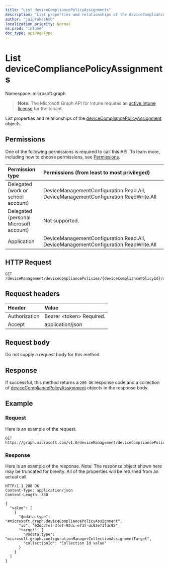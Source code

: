 ```yaml
---
title: "List deviceCompliancePolicyAssignments"
description: "List properties and relationships of the deviceCompliancePolicyAssignment objects."
author: "jaiprakashmb"
localization_priority: Normal
ms.prod: "intune"
doc_type: apiPageType
---
```


# List deviceCompliancePolicyAssignments

Namespace: microsoft.graph

> **Note:** The Microsoft Graph API for Intune requires an [active Intune license](https://go.microsoft.com/fwlink/?linkid=839381) for the tenant.

List properties and relationships of the [deviceCompliancePolicyAssignment](../resources/intune-deviceconfig-devicecompliancepolicyassignment.md) objects.

## Permissions
One of the following permissions is required to call this API. To learn more, including how to choose permissions, see [Permissions](/graph/permissions-reference).

<!-- { "blockType": "ignored"  } // Note: Removing this line will result in the permissions autogeneration tool overwriting the table. -->
|Permission type|Permissions (from least to most privileged)|
|:---|:---|
|Delegated (work or school account)|DeviceManagementConfiguration.Read.All, DeviceManagementConfiguration.ReadWrite.All|
|Delegated (personal Microsoft account)|Not supported.|
|Application|DeviceManagementConfiguration.Read.All, DeviceManagementConfiguration.ReadWrite.All|

## HTTP Request
<!-- {
  "blockType": "ignored"
}
-->
``` http
GET /deviceManagement/deviceCompliancePolicies/{deviceCompliancePolicyId}/assignments
```

## Request headers
|Header|Value|
|:---|:---|
|Authorization|Bearer &lt;token&gt; Required.|
|Accept|application/json|

## Request body
Do not supply a request body for this method.

## Response
If successful, this method returns a `200 OK` response code and a collection of [deviceCompliancePolicyAssignment](../resources/intune-deviceconfig-devicecompliancepolicyassignment.md) objects in the response body.

## Example

### Request
Here is an example of the request.
``` http
GET https://graph.microsoft.com/v1.0/deviceManagement/deviceCompliancePolicies/{deviceCompliancePolicyId}/assignments
```

### Response
Here is an example of the response. Note: The response object shown here may be truncated for brevity. All of the properties will be returned from an actual call.
``` http
HTTP/1.1 200 OK
Content-Type: application/json
Content-Length: 330

{
  "value": [
    {
      "@odata.type": "#microsoft.graph.deviceCompliancePolicyAssignment",
      "id": "92dc3fef-3fef-92dc-ef3f-dc92ef3fdc92",
      "target": {
        "@odata.type": "microsoft.graph.configurationManagerCollectionAssignmentTarget",
        "collectionId": "Collection Id value"
      }
    }
  ]
}
```
